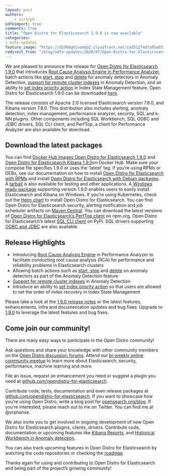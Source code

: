 ```yaml
---
layout: post
authors:
    - virajph
odfeimport: true
comments: true
title: "Open Distro for Elasticsearch 1.9.0 is now available"
categories:
- odfe-updates
feature_image: "https://d2908q01vomqb2.cloudfront.net/ca3512f4dfa95a03169c5a670a4c91a19b3077b4/2019/03/26/open_disto-elasticsearch-logo-800x400.jpg"
redirect_from: "/blog/odfe-updates/2020/07/Open-Distro-for-Elasticsearch-1.9.0-is-released/"
---
```

We are pleased to announce the release for [Open Distro for Elasticsearch 1.9.0](https://opendistro.github.io/for-elasticsearch/downloads.html) that introduces [Root Cause Analysis Engine in Performance Analyzer](https://github.com/opendistro-for-elasticsearch/performance-analyzer-rca), batch actions like [start, stop](https://github.com/opendistro-for-elasticsearch/anomaly-detection-kibana-plugin/pull/195) and [delete](https://github.com/opendistro-for-elasticsearch/anomaly-detection-kibana-plugin/pull/204) for anomaly detectors in Anomaly Detection, [support for remote cluster indexes](https://github.com/opendistro-for-elasticsearch/anomaly-detection-kibana-plugin/pull/244) in Anomaly Detection, and an ability to [set index priority action](https://github.com/opendistro-for-elasticsearch/index-management/pull/241) in Index State Management feature. Open Distro for Elasticsearch 1.9.0 can be downloaded [here](https://opendistro.github.io/for-elasticsearch/downloads.html).

The release consists of Apache 2.0 licensed Elasticsearch version 7.8.0, and Kibana version 7.8.0. This distribution also includes alerting, anomaly detection, index management, performance analyzer, security, SQL and k-NN plugins. Other components including SQL Workbench, SQL ODBC and JDBC drivers, SQL CLI client, and PerfTop, a client for Performance Analyzer are also available for download.

## Download the latest packages

You can find [Docker Hub images Open Distro for Elasticsearch 1.9.0](https://hub.docker.com/r/amazon/opendistro-for-elasticsearch) and [Open Distro for Elasticsearch Kibana 1.9.0](https://hub.docker.com/r/amazon/opendistro-for-elasticsearch-kibana)on Docker Hub. Make sure your compose file specifies 1.9.0 or uses the ‘latest’ tag.
If you’re using RPMs or DEBs, see our documentation on how to install [Open Distro for Elasticsearch with RPMs](https://opendistro.github.io/for-elasticsearch-docs/docs/install/rpm/) and install [Open Distro for Elasticsearch with Debian packages](https://opendistro.github.io/for-elasticsearch-docs/docs/install/deb/). A [tarball](https://opendistro.github.io/for-elasticsearch-docs/docs/install/tar/) is also available for testing and other applications.
A [Windows ready package](https://opendistro.github.io/for-elasticsearch-docs/docs/install/windows/) supporting version 1.9.0 enables users to easily install Elasticsearch and Kibana on Windows. If you’re using Kubernetes, check out the [Helm chart](https://opendistro.github.io/for-elasticsearch-docs/docs/install/helm/) to install Open Distro for Elasticsearch.
You can find Open Distro for Elasticsearch security, alerting notification and job scheduler artifacts on [Maven Central](https://mvnrepository.com/artifact/com.amazon.opendistroforelasticsearch).
You can download the latest versions of [Open Distro for Elasticsearch’s PerfTop client](https://www.npmjs.com/package/@aws/opendistro-for-elasticsearch-perftop) on npm.org, Open Distro for Elasticsearch’s latest [SQL CLI client](https://pypi.org/project/odfe-sql-cli/) on PyPi. SQL drivers supporting [ODBC and JDBC](https://opendistro.github.io/for-elasticsearch/downloads.html#SQL) are also available.

## Release Highlights

* Introducing [Root Cause Analysis Engine](https://github.com/opendistro-for-elasticsearch/performance-analyzer-rca) in Performance Analyzer to facilitate conducting root cause analysis (RCA) for performance and reliability problems in Elasticsearch clusters
* Allowing batch actions such as [start, stop](https://github.com/opendistro-for-elasticsearch/anomaly-detection-kibana-plugin/pull/195) and [delete](https://github.com/opendistro-for-elasticsearch/anomaly-detection-kibana-plugin/pull/204) on anomaly detectors as part of the Anomaly Detection feature
* [Support for remote cluster indexes](https://github.com/opendistro-for-elasticsearch/anomaly-detection-kibana-plugin/pull/244) in Anomaly Detection
* Introduce an ability to [set index priority action](https://github.com/opendistro-for-elasticsearch/index-management/pull/241) so that users are allowed to set the order of index recovery in Index State Management

Please take a look at the [1.9.0 release notes](https://github.com/opendistro-for-elasticsearch/opendistro-build/blob/master/release-notes/opendistro-for-elasticsearch-release-notes-1.9.0.md) or the latest features, enhancements, infra and documentation updates and bug fixes. Upgrade to  [1.9.0](https://opendistro.github.io/for-elasticsearch/downloads.html) to leverage the latest features and bug fixes.

## Come join our community!

There are many easy ways to participate in the Open Distro community!

Ask questions and share your knowledge with other community members on the [Open Distro discussion forums](https://discuss.opendistrocommunity.dev/).
Attend our [bi-weekly online community meetup](https://www.meetup.com/Open-Distro-for-Elasticsearch-Meetup-Group) to learn more about Elasticsearch, security, performance, machine learning and more.

File an issue, request an enhancement you need or suggest a plugin you need at [github.com/opendistro-for-elasticsearch](https://github.com/opendistro-for-elasticsearch).

Contribute code, tests, documentation and even release packages at [github.com/opendistro-for-elasticsearch](https://github.com/opendistro-for-elasticsearch). If you want to showcase how you’re using Open Distro, write a blog post for [opensearch.org/blog](https://opensearch.org/blog). If you’re interested, please reach out to me on Twitter. You can find me at @vrphanse.

We also invite you to get involved in ongoing development of new Open Distro for Elasticsearch plugins, clients, drivers. Contribute code, documentation or upcoming features like [Kibana Reports](https://github.com/opendistro-for-elasticsearch/kibana-reports), and [Historical Workbench in Anomaly detection](https://github.com/opendistro-for-elasticsearch/anomaly-detection-kibana-plugin/issues/214).

You can also track upcoming features in Open Distro for Elasticsearch by watching the code repositories or checking the [roadmap](https://github.com/orgs/opendistro-for-elasticsearch/projects/3)

Thanks again for using and contributing to Open Distro for Elasticsearch and being part of the project’s growing community!
